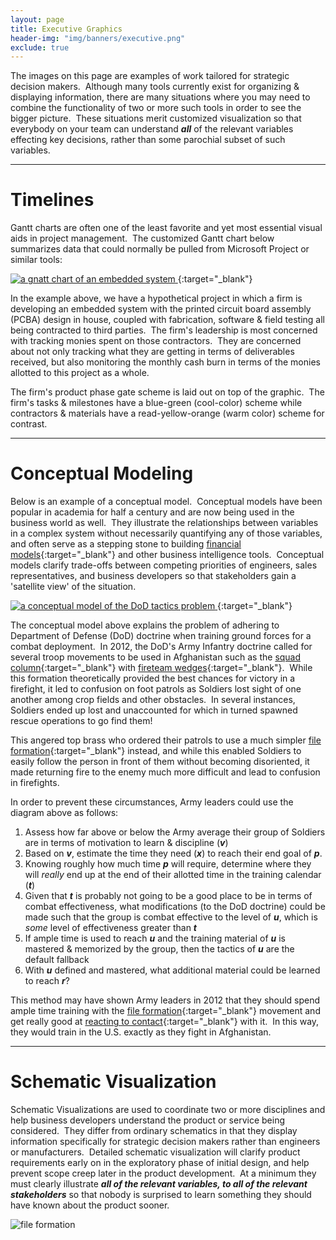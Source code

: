```yaml
---
layout: page
title: Executive Graphics
header-img: "img/banners/executive.png"
exclude: true
---
```


The images on this page are examples of work tailored for strategic decision makers.&nbsp;  Although many tools currently exist  for organizing & displaying information, there are many situations where you may need to combine the functionality of two or more such tools in order to see the bigger picture.&nbsp;  These situations merit customized visualization so that everybody on your team can understand ***all*** of the relevant variables effecting key decisions, rather than some parochial subset of such variables.&nbsp;

---

# Timelines
Gantt charts are often one of the least favorite and yet most essential visual aids in project management.&nbsp;  The customized Gantt chart below summarizes data that could normally be pulled from Microsoft Project or similar tools:

[
![a gnatt chart of an embedded system](https://i.imgur.com/rmeH8AK.jpg)
](https://drive.google.com/file/d/1qg9KrtAckh5Ny2YoSbXlpb5pzjoz__UJ/view?usp=sharing){:target="_blank"}

In the example above, we have a hypothetical project in which a firm is developing an embedded system with the printed circuit board assembly (PCBA) design in house, coupled with fabrication, software & field testing all being contracted to third parties.&nbsp;  The firm's leadership is most concerned with tracking monies spent on those contractors.&nbsp; They are concerned about not only tracking what they are getting in terms of deliverables received, but also monitoring the monthly cash burn in terms of the monies allotted to this project as a whole.

The firm's product phase gate scheme is laid out on top of the graphic.&nbsp;  The firm's tasks & milestones have a blue-green (cool-color) scheme while contractors & materials have a read-yellow-orange (warm color) scheme for contrast.&nbsp;

---

# Conceptual Modeling
Below is an example of a conceptual model.&nbsp;  Conceptual models have been popular in academia for half a century and are now being used in the business world as well.&nbsp;  They illustrate the relationships between variables in a complex system without necessarily quantifying any of those variables, and often serve as a stepping stone to building [financial models](https://en.wikipedia.org/wiki/Financial_modeling){:target="_blank"} and other business intelligence tools.&nbsp;  Conceptual models clarify trade-offs between competing priorities of engineers, sales representatives, and business developers so that stakeholders gain a 'satellite view' of the situation.

[
![a conceptual model of the DoD tactics problem](https://i.imgur.com/nz6OLod.jpg)
](https://drive.google.com/file/d/1rfocN4U9ryb-f-Bcz8MBOomwHPrF6QAI/view?usp=sharing){:target="_blank"}

The conceptual model above explains the problem of adhering to Department of Defense (DoD) doctrine when training ground forces for a combat deployment.&nbsp;  In 2012, the DoD's Army Infantry doctrine called for several troop movements to be used in Afghanistan such as the [squad column](https://www.globalsecurity.org/military/library/policy/army/fm/3-21-9/chap3.htm#fig3-10){:target="_blank"} with [fireteam wedges](https://en.wikipedia.org/wiki/Flying_wedge){:target="_blank"}.&nbsp; While this formation theoretically provided the best chances for victory in a firefight, it led to confusion on foot patrols as Soldiers lost sight of one another among crop fields and other obstacles.&nbsp;  In several instances, Soldiers ended up lost and unaccounted for which in turned spawned rescue operations to go find them!&nbsp;

This angered top brass who ordered their patrols to use a much simpler [file formation](https://www.globalsecurity.org/military/library/policy/army/fm/3-21-9/chap3.htm#fig3-9){:target="_blank"} instead, and while this enabled Soldiers to easily follow the person in front of them without becoming disoriented, it made returning fire to the enemy much more difficult and lead to confusion in firefights.&nbsp;

In order to prevent these circumstances, Army leaders could use the diagram above as follows:
1. Assess how far above or below the Army average their group of Soldiers are in terms of motivation to learn & discipline (***v***)
2. Based on ***v***, estimate the time they need (***x***) to reach their end goal of ***p***.
3. Knowing roughly how much time ***p*** will require, determine where they will *really* end up at the end of their allotted time in the training calendar (***t***)
4. Given that ***t*** is probably not going to be a good place to be in terms of combat effectiveness, what modifications (to the DoD doctrine) could be made such that the group is combat effective to the level of ***u***, which is *some* level of effectiveness greater than ***t***
5. If ample time is used to reach ***u*** and the training material of ***u*** is mastered & memorized by the group, then the tactics of ***u*** are the default fallback
6. With ***u*** defined and mastered, what additional material could be learned to reach ***r***?

This method may have shown Army leaders in 2012 that they should spend ample time training with the [file formation](https://www.globalsecurity.org/military/library/policy/army/fm/3-21-9/chap3.htm#fig3-7){:target="_blank"} movement and get really good at [reacting to contact](https://www.youtube.com/watch?v=kHDsQftUzEo){:target="_blank"} with it.&nbsp;  In this way, they would train in the U.S. exactly as they fight in Afghanistan.&nbsp;

---

# Schematic Visualization

Schematic Visualizations are used to coordinate two or more disciplines and help business developers understand the product or service being considered.&nbsp;  They differ from ordinary schematics in that they display information specifically for strategic decision makers rather than engineers or manufacturers.&nbsp;  Detailed schematic visualization will clarify product requirements early on in the exploratory phase of initial design, and help prevent scope creep later in the product development.&nbsp;  At a minimum they must clearly illustrate ***all of the relevant variables, to all of the relevant stakeholders*** so that nobody is surprised to learn something they should have known about the product sooner.&nbsp;

![file formation](https://i.imgur.com/6mFfs8E.jpg)
